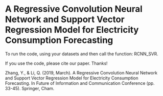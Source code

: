 # A Regressive Convolution Neural Network and Support Vector Regression Model for Electricity Consumption Forecasting

To run the code, using your datasets and then call the function: RCNN_SVR.

If you use the code, please cite our paper. Thanks!

Zhang, Y., & Li, Q. (2019, March). A Regressive Convolution Neural Network and Support Vector Regression Model for Electricity Consumption Forecasting. In Future of Information and Communication Conference (pp. 33-45). Springer, Cham.
